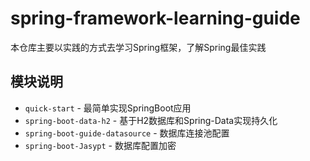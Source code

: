 # spring-framework-learning-guide

本仓库主要以实践的方式去学习Spring框架，了解Spring最佳实践

## 模块说明

* `quick-start` - 最简单实现SpringBoot应用
* `spring-boot-data-h2` - 基于H2数据库和Spring-Data实现持久化
* `spring-boot-guide-datasource` - 数据库连接池配置
* `spring-boot-Jasypt` - 数据库配置加密